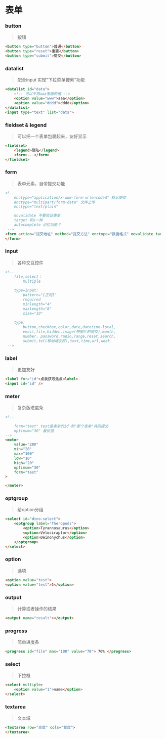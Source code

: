 # 表单

### button
> 按钮

```html
<button type="button">普通</button>
<button type="reset">重置</button>
<button type="submit">提交</button>
```

### datalist
> 配合input 实现"下拉菜单搜索"功能

```html
<datalist id="data">
    <!-- 可以不用aaa里面的值 -->
    <option value="www">aaa</option>
    <option value="dddd">dddd</option>
</datalist>
<input type="text" list="data">
```

### fieldset & legend
> 可以把一个表单包裹起来，友好显示

```html
<fieldset>
    <legend>登陆</legend>
    <form>...</form>
</fieldset>
```

### form
> 表单元素，自带提交功能

```html
<!-- 
    enctype="application/x-www-form-urlencoded" 默认提交
    enctype="multipart/form-data" 文件上传
    enctype="text/plain"

    novalidate 不要验证表单
    target 和a一样
    autocomplete 记忆功能？
 -->
<form action="提交地址" method="提交方法" enctype="数据格式" novalidate target autocomplete="off/on">
</form>
```

### input
> 各种交互控件

```html
<!-- 
    file,select：
        multiple
    
    type=input:
        pattern="[正则]"
        required
        minlength="4" 
        maxlength="8" 
        size="10"
    
    type: 
        button,checkbox,color,date,datetime-local,
        email,file,hidden,image(带图片的提交),month,
        number, password,radio,range,reset,search,
        submit,tel(移动端友好),text,time,url,week
 -->
```

### label
> 更加友好

```html
<label for="id">点我获取焦点<label>
<input id="id" />
```


### meter
> 复杂版进度条

```html
<!-- 
    
    form="test" test是表单的id 和"那个表单"共同提交 
    optimum="30" 最优值    
-->
<meter
    value="200"
    min="20"
    max="100"
    low="10"
    high="20"
    optimum="30"
    form="test"
>

</meter>
```

### optgroup
> 给option分组

```html
<select id="dino-select">
    <optgroup label="Theropods">
        <option>Tyrannosaurus</option>
        <option>Velociraptor</option>
        <option>Deinonychus</option>
    </optgroup>
</select>
```

### option
> 选项

```html
<option value="test">
<option value="test">1</option>
```

### output
> 计算或者操作的结果

```html
<output name="result"></output>
```

### progress
> 简单进度条

```html
<progress id="file" max="100" value="70"> 70% </progress>
```

### select
> 下拉框

```html
<select multiple>
    <option value="1">name</option>
</select>
```

### textarea
> 文本域

```html
<textarea row="高度" cols="宽度">
</textarea>
```